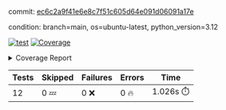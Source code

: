 commit: [ec6c2a9f41e6e8c7f51c605d64e091d06091a17e](https://github.com/rcmdnk/inherit-docstring/tree/ec6c2a9f41e6e8c7f51c605d64e091d06091a17e)

condition: branch=main, os=ubuntu-latest, python_version=3.12

[![test](https://github.com/rcmdnk/inherit-docstring/actions/workflows/test.yml/badge.svg)](https://github.com/rcmdnk/inherit-docstring/actions/runs/14789400783)
<a href="https://github.com/rcmdnk/inherit-docstring/blob/ec6c2a9f41e6e8c7f51c605d64e091d06091a17e/README.md"><img alt="Coverage" src="https://img.shields.io/badge/Coverage-100%25-brightgreen.svg" /></a><details><summary>Coverage Report </summary><table><tr><th>File</th><th>Stmts</th><th>Miss</th><th>Cover</th></tr><tbody><tr><td><b>TOTAL</b></td><td><b>114</b></td><td><b>0</b></td><td><b>100%</b></td></tr></tbody></table></details>

| Tests | Skipped | Failures | Errors | Time |
| ----- | ------- | -------- | -------- | ------------------ |
| 12 | 0 :zzz: | 0 :x: | 0 :fire: | 1.026s :stopwatch: |

